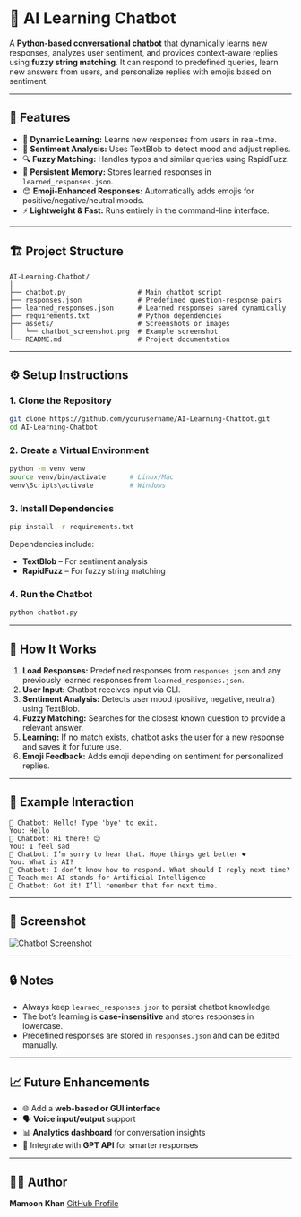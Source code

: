 # 🤖 AI Learning Chatbot

A **Python-based conversational chatbot** that dynamically learns new responses, analyzes user sentiment, and provides context-aware replies using **fuzzy string matching**.
It can respond to predefined queries, learn new answers from users, and personalize replies with emojis based on sentiment.

---

## 🧩 Features

* 💬 **Dynamic Learning:** Learns new responses from users in real-time.
* 🧠 **Sentiment Analysis:** Uses TextBlob to detect mood and adjust replies.
* 🔍 **Fuzzy Matching:** Handles typos and similar queries using RapidFuzz.
* 📂 **Persistent Memory:** Stores learned responses in `learned_responses.json`.
* 😊 **Emoji-Enhanced Responses:** Automatically adds emojis for positive/negative/neutral moods.
* ⚡ **Lightweight & Fast:** Runs entirely in the command-line interface.

---

## 🏗️ Project Structure

```
AI-Learning-Chatbot/
│
├── chatbot.py                  # Main chatbot script
├── responses.json              # Predefined question-response pairs
├── learned_responses.json      # Learned responses saved dynamically
├── requirements.txt            # Python dependencies
├── assets/                     # Screenshots or images
│   └── chatbot_screenshot.png  # Example screenshot
└── README.md                   # Project documentation
```

---

## ⚙️ Setup Instructions

### 1. Clone the Repository

```bash
git clone https://github.com/yourusername/AI-Learning-Chatbot.git
cd AI-Learning-Chatbot
```

### 2. Create a Virtual Environment

```bash
python -m venv venv
source venv/bin/activate      # Linux/Mac
venv\Scripts\activate         # Windows
```

### 3. Install Dependencies

```bash
pip install -r requirements.txt
```

Dependencies include:

* **TextBlob** – For sentiment analysis
* **RapidFuzz** – For fuzzy string matching

### 4. Run the Chatbot

```bash
python chatbot.py
```

---

## 🧠 How It Works

1. **Load Responses:** Predefined responses from `responses.json` and any previously learned responses from `learned_responses.json`.
2. **User Input:** Chatbot receives input via CLI.
3. **Sentiment Analysis:** Detects user mood (positive, negative, neutral) using TextBlob.
4. **Fuzzy Matching:** Searches for the closest known question to provide a relevant answer.
5. **Learning:** If no match exists, chatbot asks the user for a new response and saves it for future use.
6. **Emoji Feedback:** Adds emoji depending on sentiment for personalized replies.

---

## 💬 Example Interaction

```
🤖 Chatbot: Hello! Type 'bye' to exit.
You: Hello
🤖 Chatbot: Hi there! 😊
You: I feel sad
🤖 Chatbot: I’m sorry to hear that. Hope things get better ❤️
You: What is AI?
🤖 Chatbot: I don’t know how to respond. What should I reply next time?
🧠 Teach me: AI stands for Artificial Intelligence
🤖 Chatbot: Got it! I’ll remember that for next time.
```

---

## 📸 Screenshot

![Chatbot Screenshot](assets/chatbot_screenshot.png)

---

## 🔒 Notes

* Always keep `learned_responses.json` to persist chatbot knowledge.
* The bot’s learning is **case-insensitive** and stores responses in lowercase.
* Predefined responses are stored in `responses.json` and can be edited manually.

---

## 📈 Future Enhancements

* 🌐 Add a **web-based or GUI interface**
* 🗣️ **Voice input/output** support
* 📊 **Analytics dashboard** for conversation insights
* 🤖 Integrate with **GPT API** for smarter responses

---

## 🧑‍💻 Author

**Mamoon Khan**
[GitHub Profile](https://github.com/Mamoonkhan11)